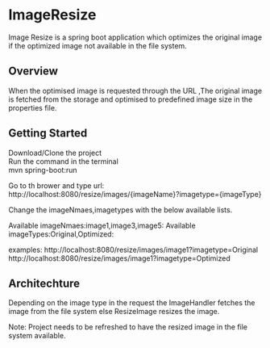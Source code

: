 # ImageResize
Image Resize is a spring boot application which optimizes the original image if the optimized image not available in the file system.

## Overview
When the optimised image is requested through the URL ,The original image is fetched from the storage and optimised to predefined image size in the properties file.

## Getting Started

Download/Clone the project  
Run the command in the terminal   
mvn spring-boot:run  

Go to th brower and type url: http://localhost:8080/resize/images/{imageName}?imagetype={imageType}  

Change the imageNmaes,imagetypes with the below available lists.

Available imageNmaes:image1,image3,image5:
Available imageTypes:Original,Optimized:

examples: 
http://localhost:8080/resize/images/image1?imagetype=Original    
http://localhost:8080/resize/images/image1?imagetype=Optimized    


## Architechture
Depending on the image type in the request the ImageHandler fetches the image from the file system else ResizeImage resizes 
the image. 

Note: Project needs to be refreshed to have the resized image in the file system available.
